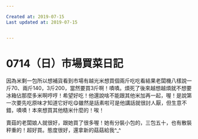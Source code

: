 ```yaml
---

Created at: 2019-07-15
Last updated at: 2019-07-15


---
```


# 0714（日）市場買菜日記


因為米剩一包所以想補貨看到市場有越光米想買個兩斤吃吃看結果老闆機八樣說一斤70、兩斤140，3斤200，當然要買3斤啊！嘖嘖。煩死了後來越想越煩就不想要冰箱佔那麼多米啊哼哼！希望好吃！他還說啥不能跟其他米加再一起，喔！是說第一次要先吃原味才知道它好吃😋雖然是話素啦可是他講話就很討人厭，但生意不錯，嘖嘖！本來想買其他糙米什麼的！唉！

賣菇的老闆娘人就很好，跟她買了很多喔！她有分裝小包的，三包五十，也有散裝秤重的！超好買。態度很好，還拿新的菇菇給我^\_^

